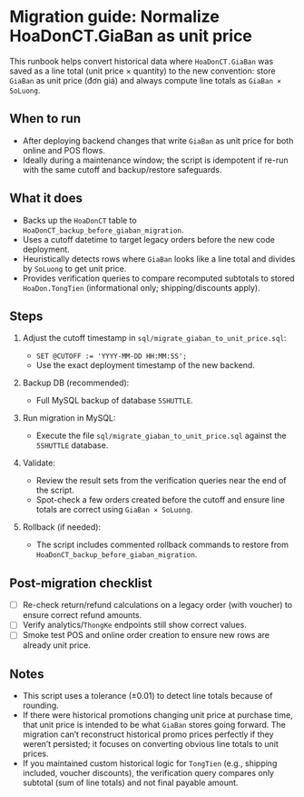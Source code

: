 # Migration guide: Normalize HoaDonCT.GiaBan as unit price

This runbook helps convert historical data where `HoaDonCT.GiaBan` was saved as a line total (unit price × quantity) to the new convention: store `GiaBan` as unit price (đơn giá) and always compute line totals as `GiaBan × SoLuong`.

## When to run
- After deploying backend changes that write `GiaBan` as unit price for both online and POS flows.
- Ideally during a maintenance window; the script is idempotent if re-run with the same cutoff and backup/restore safeguards.

## What it does
- Backs up the `HoaDonCT` table to `HoaDonCT_backup_before_giaban_migration`.
- Uses a cutoff datetime to target legacy orders before the new code deployment.
- Heuristically detects rows where `GiaBan` looks like a line total and divides by `SoLuong` to get unit price.
- Provides verification queries to compare recomputed subtotals to stored `HoaDon.TongTien` (informational only; shipping/discounts apply).

## Steps
1) Adjust the cutoff timestamp in `sql/migrate_giaban_to_unit_price.sql`:
   - `SET @CUTOFF := 'YYYY-MM-DD HH:MM:SS';`
   - Use the exact deployment timestamp of the new backend.

2) Backup DB (recommended):
   - Full MySQL backup of database `5SHUTTLE`.

3) Run migration in MySQL:
   - Execute the file `sql/migrate_giaban_to_unit_price.sql` against the `5SHUTTLE` database.

4) Validate:
   - Review the result sets from the verification queries near the end of the script.
   - Spot-check a few orders created before the cutoff and ensure line totals are correct using `GiaBan × SoLuong`.

5) Rollback (if needed):
   - The script includes commented rollback commands to restore from `HoaDonCT_backup_before_giaban_migration`.

## Post-migration checklist
- [ ] Re-check return/refund calculations on a legacy order (with voucher) to ensure correct refund amounts.
- [ ] Verify analytics/`ThongKe` endpoints still show correct values.
- [ ] Smoke test POS and online order creation to ensure new rows are already unit price.

## Notes
- This script uses a tolerance (±0.01) to detect line totals because of rounding.
- If there were historical promotions changing unit price at purchase time, that unit price is intended to be what `GiaBan` stores going forward. The migration can’t reconstruct historical promo prices perfectly if they weren’t persisted; it focuses on converting obvious line totals to unit prices.
- If you maintained custom historical logic for `TongTien` (e.g., shipping included, voucher discounts), the verification query compares only subtotal (sum of line totals) and not final payable amount.
